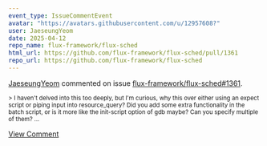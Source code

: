 ```yaml
---
event_type: IssueCommentEvent
avatar: "https://avatars.githubusercontent.com/u/12957608?"
user: JaeseungYeom
date: 2025-04-12
repo_name: flux-framework/flux-sched
html_url: https://github.com/flux-framework/flux-sched/pull/1361
repo_url: https://github.com/flux-framework/flux-sched
---
```


<a href='https://github.com/JaeseungYeom' target='_blank'>JaeseungYeom</a> commented on issue <a href='https://github.com/flux-framework/flux-sched/pull/1361' target='_blank'>flux-framework/flux-sched#1361</a>.

<small>> I haven't delved into this too deeply, but I'm curious, why this over either using an expect script or piping input into resource_query? Did you add some extra functionality in the batch script, or is it more like the init-script option of gdb maybe? Can you specify multiple of them?...</small>

<a href='https://github.com/flux-framework/flux-sched/pull/1361' target='_blank'>View Comment</a>